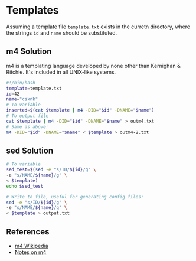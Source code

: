 # Templates
Assuming a template file `template.txt` exists in the curretn directory, where the strings `id` and `name` should be substituted.

m4 Solution 
-----------
m4 is a templating language developed by none other than Kernighan & Ritchie. It's included in all UNIX-like systems.

```bash
#!/bin/bash
template=template.txt
id=42
name="csknk"
# To variable
inserted=$(cat $template | m4 -DID="$id" -DNAME="$name")
# To output file
cat $template | m4 -DID="$id" -DNAME="$name" > outm4.txt
# Same as above:
m4 -DID="$id" -DNAME="$name" < $template > outm4-2.txt
```

sed Solution
------------
```bash
# To variable
sed_test=$(sed -e "s/ID/${id}/g" \
-e "s/NAME/${name}/g" \
< $template)
echo $sed_test

# Write to file, useful for generating config files:
sed -e "s/ID/${id}/g" \
-e "s/NAME/${name}/g" \
< $template > output.txt
```

References
----------
* [m4 Wikipedia][1]
* [Notes on m4][2]

[1]: https://en.wikipedia.org/wiki/M4_(computer_language)
[2]: https://mbreen.com/m4.html
